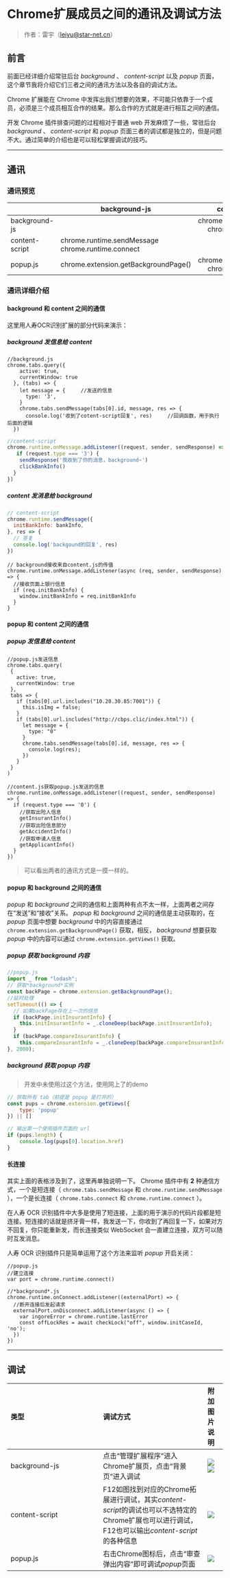 # Chrome扩展成员之间的通讯及调试方法

>作者：雷宇（leiyu@star-net.cn）

## 前言

前面已经详细介绍常驻后台 *background* 、 *content-script* 以及 *popup* 页面，这个章节我将介绍它们三者之间的通讯方法以及各自的调试方法。

Chrome 扩展能在 Chrome 中发挥出我们想要的效果，不可能只依靠于一个成员，必须是三个成员相互合作的结果。那么合作的方式就是进行相互之间的通信。

开发 Chrome 插件排查问题的过程相对于普通 web 开发麻烦了一些，常驻后台 *background* 、 *content-script* 和 *popup* 页面三者的调试都是独立的，但是问题不大。通过简单的介绍也是可以轻松掌握调试的技巧。

-----------------------
## 通讯

### 通讯预览

|  | background-js | content-script |popup.js|
| :-------- | --------| :--: |:--: |
| background-js | |chrome.tabs.sendMessage chrome.tabs.connect  | chrome.extension.getViews |
| content-script |chrome.runtime.sendMessage chrome.runtime.connect|  |chrome.runtime.sendMessage chrome.runtime.connect |
| popup.js | chrome.extension.getBackgroundPage() | chrome.tabs.sendMessage chrome.tabs.connect ||

### 通讯详细介绍

#### background 和 content 之间的通信

这里用人寿OCR识别扩展的部分代码来演示：

##### background 发信息给 content


```JS
//background.js
chrome.tabs.query({
    active: true,
    currentWindow: true
  }, (tabs) => {
    let message = {     //发送的信息
      type: '3',
    }
    chrome.tabs.sendMessage(tabs[0].id, message, res => {
      console.log('收到了cotent-script回复', res)     //回调函数，用于执行后面的逻辑
  })
```

```js
//content-script
chrome.runtime.onMessage.addListener((request, sender, sendResponse) => {
   if (request.type === '3') {
    sendResponse('我收到了你的消息，background~')
    clickBankInfo()
  }
})

```

##### content 发消息给 background

```js
// content-script
chrome.runtime.sendMessage({
  initBankInfo: bankInfo,
}, res => {
  // 答复
  console.log('backgound的回复', res)
})
```

```JS
// background接收来自content.js的传值
chrome.runtime.onMessage.addListener(async (req, sender, sendResponse) => {
  //接收页面上银行信息
  if (req.initBankInfo) {
    window.initBankInfo = req.initBankInfo
  }
}
```

#### popup 和 content 之间的通信

##### popup 发信息给 content

```JS
//popup.js发送信息
chrome.tabs.query(
 {
   active: true,
   currentWindow: true
 },
 tabs => {
   if (tabs[0].url.includes("10.20.30.85:7001")) {
     this.isImg = false;
   }
   if (tabs[0].url.includes("http://cbps.clic/index.html")) {
     let message = {
       type: "0"
     }
     chrome.tabs.sendMessage(tabs[0].id, message, res => {
       console.log(res);
     })
   }
 }
)
```

```JS
//content.js获取popup.js发送的信息
chrome.runtime.onMessage.addListener((request, sender, sendResponse) => {
  if (request.type === '0') {
    //获取出险人信息
    getInsurantInfo()
    //获取出险信息部分
    getAccidentInfo()
    //获取申请人信息
    getApplicantInfo()
  }
})

```

> 可以看出两者的通讯方式是一摸一样的。

#### popup 和 background 之间的通信

*popup* 和 *background* 之间的通信和上面两种有点不太一样，上面两者之间存在“发送”和“接收”关系。 *popup* 和 *background* 之间的通信是主动获取的，在 *popup* 页面中想要 *background* 中的内容直接通过 `chrome.extension.getBackgroundPage()` 获取，相反， *background* 想要获取 *popup* 中的内容可以通过 `chrome.extension.getViews()` 获取。

##### popup 获取 background 内容

```js
//popup.js
import _ from "lodash";
// 获取*background*实例
const backPage = chrome.extension.getBackgroundPage();
//延时处理
setTimeout(() => {
  // 如果backPage存在上一次的信息
  if (backPage.initInsurantInfo) {
    this.initInsurantInfo = _.cloneDeep(backPage.initInsurantInfo);
  }
  if (backPage.compareInsurantInfo) {
    this.compareInsurantInfo = _.cloneDeep(backPage.compareInsurantInfo);
}, 2000);
```

##### background 获取 popup 内容

> 开发中未使用过这个方法，使用网上了的demo

```js
// 获取所有 tab（前提是 popup 是打开的）
const pups = chrome.extension.getViews({
    type: 'popup'
}) || []

// 输出第一个使用插件页面的 url
if (pups.length) {
    console.log(pups[0].location.href)
}
```
#### 长连接

其实上面的表格涉及到了，这里再单独说明一下。 Chrome 插件中有 **2** 种通信方式，一个是短连接（ `chrome.tabs.sendMessage` 和 `chrome.runtime.sendMessage` ），一个是长连接（ `chrome.tabs.connect` 和 `chrome.runtime.connect` ）。

在人寿 OCR 识别插件中大多是使用了短连接，上面的用于演示的代码片段都是短连接。短连接的话就是挤牙膏一样，我发送一下，你收到了再回复一下，如果对方不回复，你只能重新发，而长连接类似 WebSocket 会一直建立连接，双方可以随时互发消息。

人寿 OCR 识别插件只是简单运用了这个方法来监听 *popup* 开启关闭：

```JS
//popup.js
//建立连接
var port = chrome.runtime.connect()
```

```JS
//*background*.js
chrome.runtime.onConnect.addListener((externalPort) => {
  //断开连接后发起请求
  externalPort.onDisconnect.addListener(async () => {
    var ingoreError = chrome.runtime.lastError
    const offLockRes = await checkLock("off", window.initCaseId, 'no');
  })
})
```
--------------------------------------

## 调试


|  <div style="width: 150pt">类型</div> | 调试方式 | 附加图片说明|
| :----------------- | :--------| :-- |
| background-js |点击“管理扩展程序”进入Chrome扩展页，点击“背景页”进入调试 | ![](https://img69.imagetwist.com/i/37402/3l87olqqlbgz.png/_______________.png)![](https://img69.imagetwist.com/i/37401/j9z6vg1xyefs.png/background______.png)|
| content-script |F12如图找到对应的Chrome拓展进行调试，其实*content-script*的调试也可以不选特定的Chrome扩展也可以进行调试，F12也可以输出*content-script*的各种信息| ![](https://img202.imagetwist.com/i/37402/sz81o7f0muhd.png/content-script______.png) |
| popup.js | 右击Chrome图标后，点击“审查弹出内容”即可调试*popup*页面 | ![](https://img250.imagetwist.com/i/37401/dqcpmleuab39.png/popup_________.png) |
